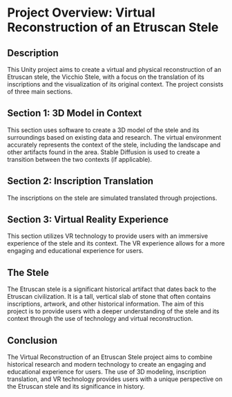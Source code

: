 # Project Overview: Virtual Reconstruction of an Etruscan Stele

## Description
This Unity project aims to create a virtual and physical reconstruction of an Etruscan stele, the Vicchio Stele, with a focus on the translation of its inscriptions and the visualization of its original context. The project consists of three main sections.

## Section 1: 3D Model in Context
This section uses software to create a 3D model of the stele and its surroundings based on existing data and research. The virtual environment accurately represents the context of the stele, including the landscape and other artifacts found in the area. Stable Diffusion is used to create a transition between the two contexts (if applicable).

## Section 2: Inscription Translation
The inscriptions on the stele are simulated translated through projections.

## Section 3: Virtual Reality Experience
This section utilizes VR technology to provide users with an immersive experience of the stele and its context. The VR experience allows for a more engaging and educational experience for users.

## The Stele
The Etruscan stele is a significant historical artifact that dates back to the Etruscan civilization. It is a tall, vertical slab of stone that often contains inscriptions, artwork, and other historical information. The aim of this project is to provide users with a deeper understanding of the stele and its context through the use of technology and virtual reconstruction.

## Conclusion
The Virtual Reconstruction of an Etruscan Stele project aims to combine historical research and modern technology to create an engaging and educational experience for users. The use of 3D modeling, inscription translation, and VR technology provides users with a unique perspective on the Etruscan stele and its significance in history.

